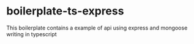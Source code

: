 # boilerplate-ts-express
This boilerplate contains a example of  api using express and mongoose writing in typescript
